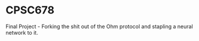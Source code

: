 # CPSC678
Final Project - Forking the shit out of the Ohm protocol and stapling a neural network to it.
